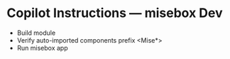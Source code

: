 # Copilot Instructions — misebox Dev

- Build module
- Verify auto-imported components prefix <Mise*>
- Run misebox app
